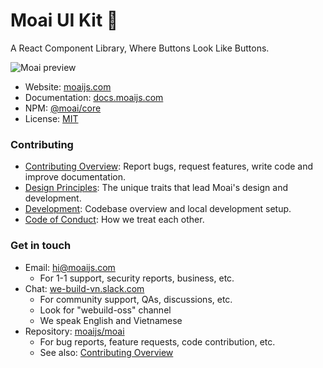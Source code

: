 # Moai UI Kit 🗿

A React Component Library, Where Buttons Look Like Buttons.

![Moai preview](https://user-images.githubusercontent.com/5953369/123528873-5b3de480-d715-11eb-8c02-50a04f2d83f9.png)

-   Website: [moaijs.com](https://moaijs.com)
-   Documentation: [docs.moaijs.com](https://docs.moaijs.com)
-   NPM: [@moai/core](http://npmjs.com/package/@moai/core)
-   License: [MIT](./LICENSE)

### Contributing

-   [Contributing Overview](./.github/CONTRIBUTING.md): Report bugs, request features, write code and improve documentation.
-   [Design Principles](https://docs.moaijs.com/?path=/docs/intro-principles--page): The unique traits that lead Moai's design and development.
-   [Development](./.github/DEVELOP.md): Codebase overview and local development setup.
-   [Code of Conduct](./.github/CODE_OF_CONDUCT.md): How we treat each other.

### Get in touch

-   Email: [hi@moaijs.com](mailto:hi@moaijs.com)
    -   For 1-1 support, security reports, business, etc.
-   Chat: [we-build-vn.slack.com](https://chat.webuild.community/)
    -   For community support, QAs, discussions, etc.
    -   Look for "webuild-oss" channel
    -   We speak English and Vietnamese
-   Repository: [moaijs/moai](https://github.com/moaijs/moai/issues)
    -   For bug reports, feature requests, code contribution, etc.
    -   See also: [Contributing Overview](./.github/CONTRIBUTING.md)
